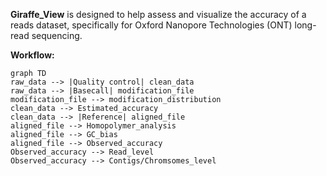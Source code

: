 **Giraffe_View** is designed to help assess and visualize the accuracy of a reads dataset, specifically for Oxford Nanopore Technologies (ONT) long-read sequencing.



**Workflow:**

```mermaid
graph TD
raw_data --> |Quality control| clean_data
raw_data --> |Basecall| modification_file
modification_file --> modification_distribution
clean_data --> Estimated_accuracy
clean_data --> |Reference| aligned_file
aligned_file --> Homopolymer_analysis
aligned_file --> GC_bias 
aligned_file --> Observed_accuracy
Observed_accuracy --> Read_level
Observed_accuracy --> Contigs/Chromsomes_level
```
